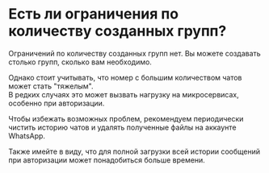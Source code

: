 # Есть ли ограничения по количеству созданных групп?

Ограничений по количеству созданных групп нет. Вы можете создавать столько групп, сколько вам необходимо.

Однако стоит учитывать, что номер с большим количеством чатов может стать "тяжелым". \
В редких случаях это может вызвать нагрузку на микросервисах, особенно при авторизации.

Чтобы избежать возможных проблем, рекомендуем периодически чистить историю чатов и удалять полученные файлы на аккаунте WhatsApp.

Также имейте в виду, что для полной загрузки всей истории сообщений при авторизации может понадобиться больше времени.
